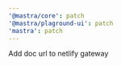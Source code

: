 ```yaml
---
'@mastra/core': patch
'@mastra/plaground-ui': patch
'mastra': patch
---
```


Add doc url to netlify gateway
